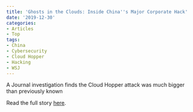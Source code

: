 ```yaml
---
title: 'Ghosts in the Clouds: Inside China''s Major Corporate Hack'
date: '2019-12-30'
categories:
- Articles
- Top
tags:
- China
- Cybersecurity
- Cloud Hopper
- Hacking
- WSJ
---
```

A Journal investigation finds the Cloud Hopper attack was much bigger than previously known

Read the full story [here](https://www.wsj.com/articles/ghosts-in-the-clouds-inside-chinas-major-corporate-hack-11577729061).